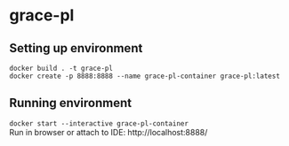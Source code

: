 # grace-pl

## Setting up environment
`docker build . -t grace-pl`\
`docker create -p 8888:8888 --name grace-pl-container grace-pl:latest`

## Running environment
`docker start --interactive grace-pl-container`\
Run in browser or attach to IDE: http://localhost:8888/
